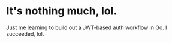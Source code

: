 # It's nothing much, lol.

Just me learning to build out a JWT-based auth workflow in Go.
I succeeded, lol.